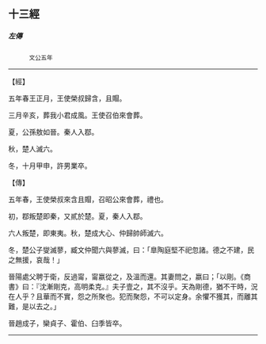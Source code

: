 

## 十三經

##### 左傳
　　　`文公五年`

* * *

【經】

五年春王正月，王使榮叔歸含，且賵。

三月辛亥，葬我小君成風。王使召伯來會葬。

夏，公孫敖如晉。秦人入鄀。

秋，楚人滅六。

冬，十月甲申，許男業卒。

【傳】

五年春，王使榮叔來含且賵，召昭公來會葬，禮也。

初，鄀叛楚即秦，又貳於楚。夏，秦人入鄀。

六人叛楚，即東夷。秋，楚成大心、仲歸帥師滅六。

冬，楚公子燮滅蓼，臧文仲聞六與蓼滅，曰：「臯陶庭堅不祀忽諸。德之不建，民之無援，哀哉！」

晉陽處父聘于衛，反過甯，甯嬴從之，及溫而還。其妻問之，嬴曰；「以剛。《商書》曰：『沈漸剛克，高明柔克。』夫子壹之，其不沒乎。天為剛德，猶不干時，況在人乎？且華而不實，怨之所聚也。犯而聚怨，不可以定身。余懼不獲其，而離其難，是以去之。」

晉趙成子，欒貞子、霍伯、臼季皆卒。

* * *

